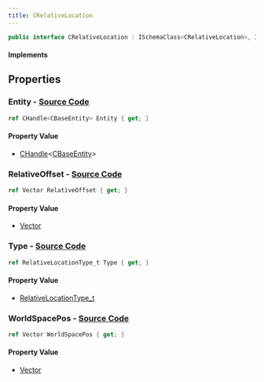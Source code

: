 ```yaml
---
title: CRelativeLocation
---
```


```csharp
public interface CRelativeLocation : ISchemaClass<CRelativeLocation>, ISchemaField, ISchemaClass, INativeHandle
```

#### Implements

## Properties

### **Entity** - [Source Code](https://github.com/swiftly-solution/swiftlys2/blob/main/managed/src/SwiftlyS2.Generated/Schemas/Interfaces/CRelativeLocation.cs#L22)

```csharp
ref CHandle<CBaseEntity> Entity { get; }
```

#### Property Value

- [CHandle](/docs/api/shared/natives/chandle-1)<[CBaseEntity](/docs/api/shared/schemadefinitions/cbaseentity)>

### **RelativeOffset** - [Source Code](https://github.com/swiftly-solution/swiftlys2/blob/main/managed/src/SwiftlyS2.Generated/Schemas/Interfaces/CRelativeLocation.cs#L18)

```csharp
ref Vector RelativeOffset { get; }
```

#### Property Value

- [Vector](/docs/api/shared/natives/vector)

### **Type** - [Source Code](https://github.com/swiftly-solution/swiftlys2/blob/main/managed/src/SwiftlyS2.Generated/Schemas/Interfaces/CRelativeLocation.cs#L16)

```csharp
ref RelativeLocationType_t Type { get; }
```

#### Property Value

- [RelativeLocationType_t](/docs/api/shared/schemadefinitions/relativelocationtype_t)

### **WorldSpacePos** - [Source Code](https://github.com/swiftly-solution/swiftlys2/blob/main/managed/src/SwiftlyS2.Generated/Schemas/Interfaces/CRelativeLocation.cs#L20)

```csharp
ref Vector WorldSpacePos { get; }
```

#### Property Value

- [Vector](/docs/api/shared/natives/vector)


